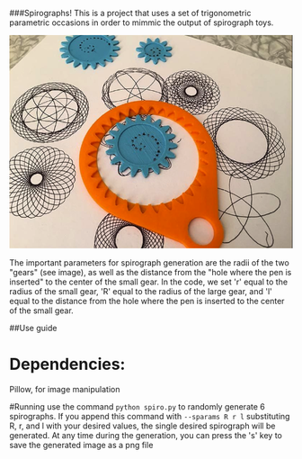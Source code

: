 ###Spirographs!
This is a project that uses a set of trigonometric parametric occasions in order to mimmic the output of spirograph toys.



![alt text](https://github.com/georgevine/Python_Playground/raw/master/img/spirograph2.png "Spirograph")



The important parameters for spirograph generation are the radii of the two "gears" (see image), as well as the distance from the "hole where the pen is inserted" to the center of the small gear. In the code, we set 'r' equal to the radius of the small gear, 'R' equal to the radius of the large gear, and 'l' equal to the distance from the hole where the pen is inserted to the center of the small gear.


##Use guide
# Dependencies:
Pillow, for image manipulation

#Running
use the command `python spiro.py` to randomly generate 6 spirographs. If you append this command with `--sparams R r l`
substituting R, r, and l with your desired values, the single desired spirograph will be generated. At any time during the generation, you can press the  's' key to save the generated image as a png file

